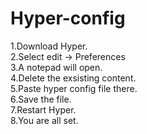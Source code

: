 # Hyper-config
1.Download Hyper.                                                                                   
2.Select edit -> Preferences                                                                                               
3.A notepad will open.                                                                                               
4.Delete the exsisting content.                                                                                                                 
5.Paste hyper config file there.                                                                                                               
6.Save the file.                                                                                                                                    
7.Restart Hyper.                                                                                                                                
8.You are all set.
